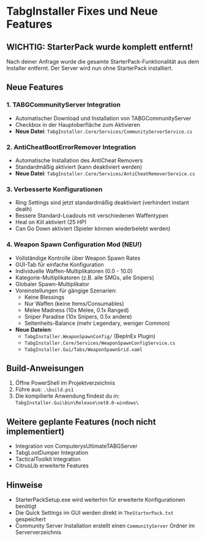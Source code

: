 # TabgInstaller Fixes und Neue Features

## WICHTIG: StarterPack wurde komplett entfernt!
Nach deiner Anfrage wurde die gesamte StarterPack-Funktionalität aus dem Installer entfernt. Der Server wird nun ohne StarterPack installiert.

## Neue Features

### 1. TABGCommunityServer Integration
- Automatischer Download und Installation von TABGCommunityServer
- Checkbox in der Hauptoberfläche zum Aktivieren
- **Neue Datei**: `TabgInstaller.Core/Services/CommunityServerService.cs`

### 2. AntiCheatBootErrorRemover Integration
- Automatische Installation des AntiCheat Removers
- Standardmäßig aktiviert (kann deaktiviert werden)
- **Neue Datei**: `TabgInstaller.Core/Services/AntiCheatRemoverService.cs`

### 3. Verbesserte Konfigurationen
- Ring Settings sind jetzt standardmäßig deaktiviert (verhindert instant death)
- Bessere Standard-Loadouts mit verschiedenen Waffentypen
- Heal on Kill aktiviert (25 HP)
- Can Go Down aktiviert (Spieler können wiederbelebt werden)

### 4. Weapon Spawn Configuration Mod (NEU!)
- Vollständige Kontrolle über Weapon Spawn Rates
- GUI-Tab für einfache Konfiguration
- Individuelle Waffen-Multiplikatoren (0.0 - 10.0)
- Kategorie-Multiplikatoren (z.B. alle SMGs, alle Snipers)
- Globaler Spawn-Multiplikator
- Voreinstellungen für gängige Szenarien:
  - Keine Blessings
  - Nur Waffen (keine Items/Consumables)
  - Melee Madness (10x Melee, 0.1x Ranged)
  - Sniper Paradise (10x Snipers, 0.5x andere)
  - Seltenheits-Balance (mehr Legendary, weniger Common)
- **Neue Dateien**: 
  - `TabgInstaller.WeaponSpawnConfig/` (BepInEx Plugin)
  - `TabgInstaller.Core/Services/WeaponSpawnConfigService.cs`
  - `TabgInstaller.Gui/Tabs/WeaponSpawnGrid.xaml`

## Build-Anweisungen

1. Öffne PowerShell im Projektverzeichnis
2. Führe aus: `.\build.ps1`
3. Die kompilierte Anwendung findest du in: `TabgInstaller.Gui\bin\Release\net8.0-windows\`

## Weitere geplante Features (noch nicht implementiert)

- Integration von ComputerysUltimateTABGServer
- TabgLootDumper Integration
- TacticalToolkit Integration
- CitrusLib erweiterte Features

## Hinweise

- StarterPackSetup.exe wird weiterhin für erweiterte Konfigurationen benötigt
- Die Quick Settings im GUI werden direkt in `TheStarterPack.txt` gespeichert
- Community Server Installation erstellt einen `CommunityServer` Ordner im Serververzeichnis 